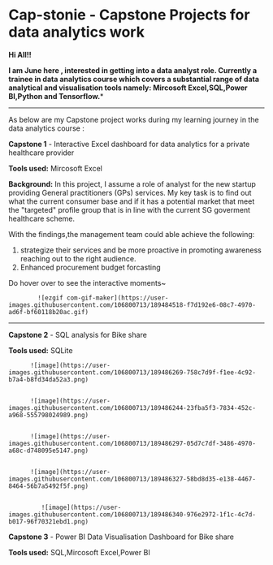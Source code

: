 # Cap-stonie - Capstone Projects for data analytics work

**Hi All!!**

**I am June here , interested in getting into a data analyst role.
Currently a trainee in data analytics course which covers a substantial range of data analytical and visualisation tools namely: Mircosoft Excel,SQL,Power BI,Python and Tensorflow.***

---
As below are my Capstone project works during my learning journey in the data analytics course  :

**Capstone 1** - Interactive Excel dashboard for data analytics for a private healthcare provider

  **Tools used:** Mircosoft Excel

  **Background:**
  In this project, I assume a role of analyst for the new startup providing General practitioners (GPs) services. My key task is to find out what the current consumer base and if it has a potential market that meet the "targeted" profile group that is in line with the current SG goverment healthcare scheme.
  
  With the findings,the management team could able achieve the following:
  
  1. strategize their services and be more proactive in promoting awareness reaching out to the right audience.
  2. Enhanced procurement budget forcasting



Do hover over to see the interactive moments~

            ![ezgif com-gif-maker](https://user-images.githubusercontent.com/106800713/189484518-f7d192e6-08c7-4970-ad6f-bf60118b20ac.gif)

  
--------------
  

**Capstone 2** - SQL analysis for Bike share

  **Tools used:** SQLite
  
          ![image](https://user-images.githubusercontent.com/106800713/189486269-758c7d9f-f1ee-4c92-b7a4-b8fd34da52a3.png)


          ![image](https://user-images.githubusercontent.com/106800713/189486244-23fba5f3-7834-452c-a968-555798024989.png)
        
        
          ![image](https://user-images.githubusercontent.com/106800713/189486297-05d7c7df-3486-4970-a68c-d748095e5147.png)
          
          
          ![image](https://user-images.githubusercontent.com/106800713/189486327-58bd8d35-e138-4467-8464-56b7a5492f5f.png)
          

             ![image](https://user-images.githubusercontent.com/106800713/189486340-976e2972-1f1c-4c7d-b017-96f70321ebd1.png)   



**Capstone 3** - Power BI Data Visualisation Dashboard for Bike share

  **Tools used:** SQL,Mircosoft Excel,Power BI
